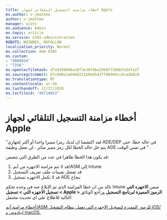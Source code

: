 ```yaml
---
title: أخطاء مزامنة التسجيل التلقائي لجهاز Apple
ms.author: v-jmathew
author: v-jmathew
manager: scotv
ms.audience: Admin
ms.topic: article
ms.service: o365-administration
ROBOTS: NOINDEX, NOFOLLOW
localization_priority: Normal
ms.collection: Adm_O365
ms.custom:
- "9000654"
- "7256"
ms.openlocfilehash: d7a9398046a1073e30fdbe2950f750bb55d4fa2f
ms.sourcegitcommit: 87c8d0a1e6668211b9dd5427f98984ccdcadb02d
ms.translationtype: MT
ms.contentlocale: ar-SA
ms.lasthandoff: 12/17/2020
ms.locfileid: "49714653"
---
```

# <a name="apple-automatic-device-enrollment-sync-errors"></a>أخطاء مزامنة التسجيل التلقائي لجهاز Apple

"لقد اكتشفنا ان لديك رمزا مميزا واحدا أو أكثر لجهازي ADE/DEP في حاله خطا. حتى يتم حل حاله الخطا لكل رمز مميز متاثر ، لن تعمل وظيفة ADE في نفس الوقت ".

قد يكون هذا الخطا ظاهرا في عدد من الطرق التي تتضمن:

1. قد لا تتم مزامنة الاجهزه من أبم/ASM إلى Intune
2. قد تفشل تعيينات ملف تعريف التسجيل
3. قد لا تكمل الاجهزه تسجيل ADE بنجاح

تاكد من ان خطا المزامنة الذي تم الإبلاغ عنه في وحده تحكم Intune ضمن **الاجهزه التي > تسجيل الاجهزه التي > تسجيل Apple > الرموز المميزة لبرنامج التسجيل** وراجع الوثائق التالية للاطلاع علي اي تحديث محتمل:

[أخطاء مزامنة أبم/ASM للرموز المميزة لتسجيل الاجهزه التي تعمل بنظام التشغيل iOS/إيبادوس و macOS.](https://docs.microsoft.com/mem/intune/enrollment/troubleshoot-ios-enrollment-errors#resolutions-when-syncing-tokens-between-intune-and-abmasm-for-automated-device-enrollment)
